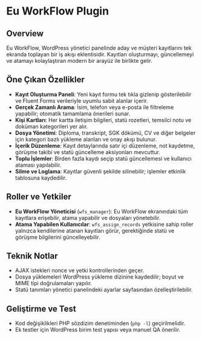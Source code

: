 # Eu WorkFlow Plugin

## Overview
Eu WorkFlow, WordPress yönetici panelinde aday ve müşteri kayıtlarını tek ekranda toplayan bir iş akışı eklentisidir. Kayıtları oluşturmayı, güncellemeyi ve atamayı kolaylaştıran modern bir arayüz ile birlikte gelir.

## Öne Çıkan Özellikler
- **Kayıt Oluşturma Paneli**: Yeni kayıt formu tek tıkla gizlenip gösterilebilir ve Fluent Forms verileriyle uyumlu sabit alanlar içerir.
- **Gerçek Zamanlı Arama**: İsim, telefon veya e-posta ile filtreleme yapabilir; otomatik tamamlama önerileri sunar.
- **Kişi Kartları**: Her kartta iletişim bilgileri, statü rozetleri, temsilci notu ve doküman kategorileri yer alır.
- **Dosya Yönetimi**: Diploma, transkript, SGK dökümü, CV ve diğer belgeler için kategori bazlı yükleme alanları ve onay akışı bulunur.
- **İçerik Düzenleme**: Kayıt detaylarında satır içi düzenleme, not kaydetme, görüşme takibi ve statü güncelleme aksiyonları mevcuttur.
- **Toplu İşlemler**: Birden fazla kaydı seçip statü güncellemesi ve kullanıcı ataması yapılabilir.
- **Silme ve Loglama**: Kayıtlar güvenli şekilde silinebilir; işlemler etkinlik tablosuna kaydedilir.

## Roller ve Yetkiler
- **Eu WorkFlow Yöneticisi** (`wfs_manager`): Eu WorkFlow ekranındaki tüm kayıtlara erişebilir, atama yapabilir ve dosyaları yönetebilir.
- **Atama Yapabilen Kullanıcılar**: `wfs_assign_records` yetkisine sahip roller yalnızca kendilerine atanan kayıtları görür, gerektiğinde statü ve görüşme bilgilerini güncelleyebilir.

## Teknik Notlar
- AJAX istekleri nonce ve yetki kontrollerinden geçer.
- Dosya yüklemeleri WordPress yükleme dizinine kaydedilir; boyut ve MIME tipi doğrulamaları yapılır.
- Statü tanımları yönetici panelindeki ayarlar sayfasından özelleştirilebilir.

## Geliştirme ve Test
- Kod değişiklikleri PHP sözdizim denetiminden (`php -l`) geçirilmelidir.
- Ek testler için WordPress birim test yapısı veya manuel QA önerilir.

